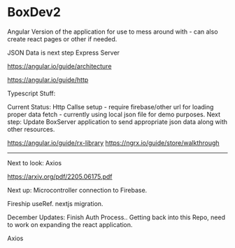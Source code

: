 # BoxDev2
Angular Version of the application for use to mess around with - can also create react pages or other if needed.

JSON Data is next step
Express Server


https://angular.io/guide/architecture

https://angular.io/guide/http

Typescript Stuff:

Current Status: Http Callse setup - require firebase/other url for loading proper data fetch - currently using local json file for demo purposes.
Next step: Update BoxServer application to send appropriate json data along with other resources.


https://angular.io/guide/rx-library
https://ngrx.io/guide/store/walkthrough

______________________________________

Next to look:
Axios

https://arxiv.org/pdf/2205.06175.pdf


Next up: Microcontroller connection to Firebase.

Fireship useRef.
nextjs migration.



December Updates:
Finish Auth Process..
Getting back into this Repo, need to work on expanding the react application.


Axios
